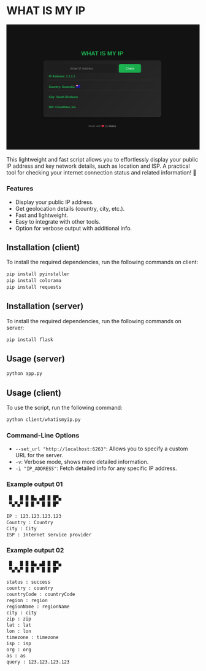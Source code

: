# WHAT IS MY IP 

![web pic](.github/pic2.png)

This lightweight and fast script allows you to effortlessly display your public IP address and key network details, such as location and ISP. A practical tool for checking your internet connection status and related information! 🚀




### Features
- Display your public IP address.
- Get geolocation details (country, city, etc.).
- Fast and lightweight.
- Easy to integrate with other tools.
- Option for verbose output with additional info.



## Installation (client)

To install the required dependencies, run the following commands on client:

```bash
pip install pyinstaller
pip install colorama
pip install requests
```


## Installation (server)

To install the required dependencies, run the following commands on server:

```bash
pip install flask
```



## Usage (server)
```bash
python app.py
```



## Usage (client)

To use the script, run the following command:

```bash
python client/whatismyip.py
```



### Command-Line Options
- `--set_url "http://localhost:6263"`: Allows you to specify a custom URL for the server.
- `-v`: Verbose mode, shows more detailed information.
- `-i "IP_ADDRESS"`: Fetch detailed info for any specific IP address.





### Example output 01 
```
 █   █ █ █▄ ▄█ █ █▀▄
 ▀▄▀▄▀ █ █ ▀ █ █ █▀ 

IP : 123.123.123.123
Country : Country
City : City
ISP : Internet service provider
```

### Example output 02
```
 █   █ █ █▄ ▄█ █ █▀▄
 ▀▄▀▄▀ █ █ ▀ █ █ █▀ 

status : success
country : country
countryCode : countryCode
region : region
regionName : regionName
city : city
zip : zip
lat : lat
lon : lon
timezone : timezone
isp : isp
org : org
as : as
query : 123.123.123.123
```

